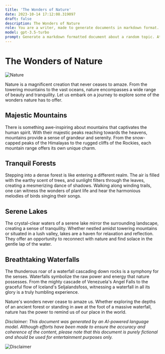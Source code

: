 ```yaml
---
title: 'The Wonders of Nature'
date: 2023-10-14 17:12:08.319097
draft: false
description: The Wonders of Nature
role: You are a writer, made to generate documents in markdown format. It is very important that all of the documents you generate are in valid markdown format.
model: gpt-3.5-turbo
prompt: Generate a markdown formatted document about a random topic. At the bottom, include a disclaimer explaining that the document was generated by you. The first line of the document should be the title. Make sure that the entire document is in proper markdown format, using a mix of various tags to make the document visually appealing.
---
```


# The Wonders of Nature

![Nature](https://images.unsplash.com/photo-1485960329405-cc0277bc43f7)

Nature is a magnificent creation that never ceases to amaze. From the towering mountains to the vast oceans, nature encompasses a wide range of beauty and tranquility. Let us embark on a journey to explore some of the wonders nature has to offer.

## Majestic Mountains

There is something awe-inspiring about mountains that captivates the human spirit. With their majestic peaks reaching towards the heavens, mountains provide a sense of grandeur and serenity. From the snow-capped peaks of the Himalayas to the rugged cliffs of the Rockies, each mountain range offers its own unique charm.

## Tranquil Forests

Stepping into a dense forest is like entering a different realm. The air is filled with the earthy scent of trees, and sunlight filters through the leaves, creating a mesmerizing dance of shadows. Walking along winding trails, one can witness the wonders of plant life and hear the harmonious melodies of birds singing their songs.

## Serene Lakes

The crystal-clear waters of a serene lake mirror the surrounding landscape, creating a sense of tranquility. Whether nestled amidst towering mountains or situated in a lush valley, lakes are a haven for relaxation and reflection. They offer an opportunity to reconnect with nature and find solace in the gentle lap of the water.

## Breathtaking Waterfalls

The thunderous roar of a waterfall cascading down rocks is a symphony for the senses. Waterfalls symbolize the raw power and energy that nature possesses. From the mighty cascade of Venezuela's Angel Falls to the graceful flow of Iceland's Seljalandsfoss, witnessing a waterfall in all its glory is a truly humbling experience.

Nature's wonders never cease to amaze us. Whether exploring the depths of an ancient forest or standing in awe at the foot of a massive waterfall, nature has the power to remind us of our place in the world.

_Disclaimer: This document was generated by an AI-powered language model. Although efforts have been made to ensure the accuracy and coherence of the content, please note that this document is purely fictional and should be used for entertainment purposes only._

![Disclaimer](https://images.unsplash.com/photo-1490981257239-6c6875f7b096)